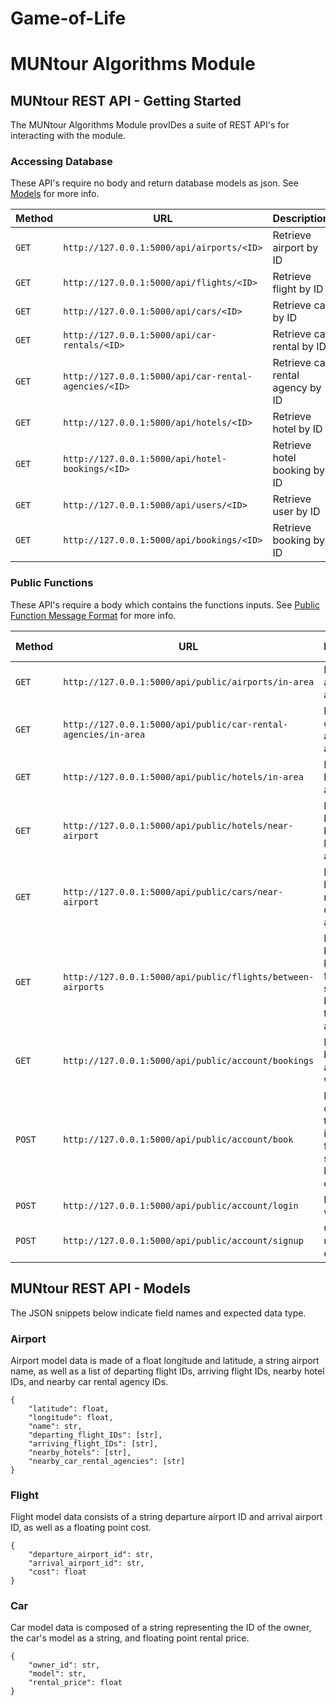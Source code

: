 # Game-of-Life

# MUNtour Algorithms Module

## MUNtour REST API - Getting Started

The MUNtour Algorithms Module provIDes a suite of REST API's for interacting with the module.

### Accessing Database

These API's require no body and return database models as json. See [Models](#muntour-rest-api---models) for more info.

| Method   | URL                                                           | Description                      | Response                                |
| -------- | ------------------------------------------------------------- | -------------------------------- | --------------------------------------- |
| `GET`    | `http://127.0.0.1:5000/api/airports/<ID>`                     | Retrieve airport by ID           | [Airport](#airport)                     |
| `GET`    | `http://127.0.0.1:5000/api/flights/<ID>`                      | Retrieve flight by ID            | [Flight](#flight)                       |
| `GET`    | `http://127.0.0.1:5000/api/cars/<ID>`                         | Retrieve car by ID               | [Car](#car)                             |
| `GET`    | `http://127.0.0.1:5000/api/car-rentals/<ID>`                  | Retrieve car rental by ID        | [Car Rental](#car-rental)               |
| `GET`    | `http://127.0.0.1:5000/api/car-rental-agencies/<ID>`          | Retrieve car rental agency by ID | [Car Rental Agency](#car-rental-agency) |
| `GET`    | `http://127.0.0.1:5000/api/hotels/<ID>`                       | Retrieve hotel by ID             | [Hotels](#hotel)                        |
| `GET`    | `http://127.0.0.1:5000/api/hotel-bookings/<ID>`               | Retrieve hotel booking by ID     | [Hotel Bookings](#hotel-booking)        |
| `GET`    | `http://127.0.0.1:5000/api/users/<ID>`                        | Retrieve user by ID              | [Users](#user)                          |
| `GET`    | `http://127.0.0.1:5000/api/bookings/<ID>`                     | Retrieve booking by ID           | [Booking](#booking)                     |

### Public Functions

These API's require a body which contains the functions inputs. See [Public Function Message Format](#muntour-rest-api---public-function-message-format) for more info.

| Method   | URL                                                           | Description                                                            | Message Format                                        |
| -------- | ------------------------------------------------------------- | ---------------------------------------------------------------------- | ----------------------------------------------------- |
| `GET`    | `http://127.0.0.1:5000/api/public/airports/in-area`           | Retrieve all airports in an area                                       | [Airports in Area](#airports-in-area)                 |
| `GET`    | `http://127.0.0.1:5000/api/public/car-rental-agencies/in-area`| Retrieve all car rental agencies in an area                            | [Car Rental Agenies](#car-rental-agencies-in-area)    |
| `GET`    | `http://127.0.0.1:5000/api/public/hotels/in-area`             | Retrieve all hotels in an area                                         | [Hotels in Area](#hotels-in-area)                     |
| `GET`    | `http://127.0.0.1:5000/api/public/hotels/near-airport`        | Retrieve the best bookable hotels near an airport                      | [Hotels Near Airport](#hotels-near-airport)           |
| `GET`    | `http://127.0.0.1:5000/api/public/cars/near-airport`          | Retrieve the best rentable cars near an airport                        | [Cars Near Airport](#cars-near-airport)               |
| `GET`    | `http://127.0.0.1:5000/api/public/flights/between-airports`   | Retrieve the best bookable flight sequences between two airports       | [Flights Between Airports](#flights-between-airports) |
| `GET`    | `http://127.0.0.1:5000/api/public/account/bookings`           | Retrieve all bookings associated with a user                           | [Account Bookings](#account-bookings)                 |
| `POST`   | `http://127.0.0.1:5000/api/public/account/book`               | Book a complete trip. This includes a flight sequence, hotels and cars | [Account Book](#account-book)                         |
| `POST`   | `http://127.0.0.1:5000/api/public/account/login`              | Log in user with email                                                 | [Account Login](#account-login)                       |
| `POST`   | `http://127.0.0.1:5000/api/public/account/signup`             | Create new user with email                                             | [Account Signup](#account-signup)                     |

## MUNtour REST API - Models

The JSON snippets below indicate field names and expected data type.

### Airport
Airport model data is made of a float longitude and latitude, a string airport name, as well as a list of departing flight IDs, arriving flight IDs, nearby hotel IDs, and nearby car rental agency IDs.
```
{
    "latitude": float,
    "longitude": float,
    "name": str,
    "departing_flight_IDs": [str],
    "arriving_flight_IDs": [str],
    "nearby_hotels": [str],
    "nearby_car_rental_agencies": [str]
}
```
### Flight
Flight model data consists of a string departure airport ID and arrival airport ID, as well as a floating point cost.
```
{
    "departure_airport_id": str,
    "arrival_airport_id": str,
    "cost": float
}
```
### Car
Car model data is composed of a string representing the ID of the owner, the car's model as a string, and floating point rental price.
```
{
    "owner_id": str,
    "model": str,
    "rental_price": float
}
